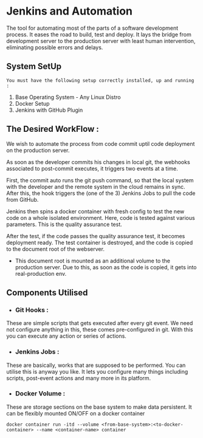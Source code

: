 # Jenkins and Automation

The tool for automating most of the parts of a software development process. It eases the road to build, test and deploy. It lays the bridge from development server to the production server with least human intervention, eliminating possible errors and delays.

## System SetUp
    You must have the following setup correctly installed, up and running : 

1. Base Operating System - Any Linux Distro
2. Docker Setup 
3. Jenkins with GitHub Plugin 

## The Desired WorkFlow : 

We wish to automate the process from code commit uptil code deployment on the production server.
   
As soon as the developer commits his changes in local git, the webhooks associated to post-commit executes, it triggers two events at a time. 

First, the commit auto runs the git push command, so that the local system with the developer and the remote system in the cloud remains in sync. After this, the hook triggers the (one of the 3) Jenkins Jobs to pull the code from GitHub. 

Jenkins then spins a docker container with fresh config to test the new code on a whole isolated environment. Here, code is tested against various parameters. This is the quality assurance test.


After the test, if the code passes the quality assurance test, it becomes deployment ready. The test container is destroyed, and the code is copied to the document root of the webserver. 

* This document root is mounted as an additional volume to the production server. Due to this, as soon as the code is copied, it gets into real-production env.

## Components Utilised

* ### Git Hooks : 
These are simple scripts that gets executed after every git event. We need not configure anything in this, these comes pre-configured in git. With this you can execute any action or series of actions.

* ### Jenkins Jobs :
These are basically, works that are supposed to be performed. You can utilise this is anyway you like. It lets you configure many things including scripts, post-event actions and many more in its platform.

* ### Docker Volume :
These are storage sections on the base system to make data persistent. It can be flexibly mounted ON/OFF on a docker container

```
docker container run -itd --volume <from-base-system>:<to-docker-container> --name <container-name> container
```